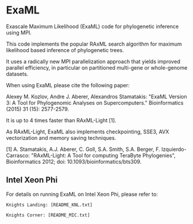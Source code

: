 ExaML
=====

Exascale Maximum Likelihood (ExaML) code for phylogenetic inference using MPI.

This code implements the popular RAxML search algorithm for maximum likelihood based inference 
of phylogenetic trees.

It uses a radically new MPI parallelization approach that yields improved parallel efficiency, 
in particular on partitioned multi-gene or whole-genome datasets.

When using ExaML please cite the following paper: 

Alexey M. Kozlov, Andre J. Aberer, Alexandros Stamatakis: "ExaML Version 3: A Tool for Phylogenomic Analyses on Supercomputers." Bioinformatics (2015) 31 (15): 2577-2579.

It is up to 4 times faster than RAxML-Light [1].

As RAxML-Light, ExaML also implements checkpointing, SSE3, AVX vectorization and 
memory saving techniques.

[1] A. Stamatakis,  A.J. Aberer, C. Goll, S.A. Smith, S.A. Berger, F. Izquierdo-Carrasco: 
    "RAxML-Light: A Tool for computing TeraByte Phylogenies", 
    Bioinformatics 2012; doi: 10.1093/bioinformatics/bts309.


Intel Xeon Phi
--------------

For details on running ExaML on Intel Xeon Phi, please refer to:

    Knights Landing: [README_KNL.txt]

    Knights Corner: [README_MIC.txt]


